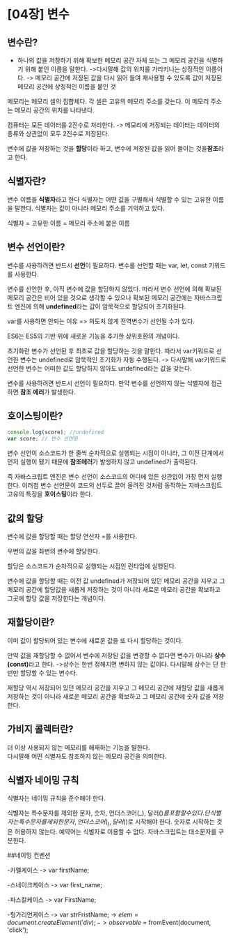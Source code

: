 # [04장] 변수

## 변수란?

- 하나의 값을 저장하기 위해 확보한 메모리 공간 자체 또는 그 메모리 공간을 식별하기 위해 붙인 이름을 말한다.
    ->다시말해 값의 위치를 가리키니는 상징적인 이름이다.
    -> 메모리 공간에 저장된 값을 다시 읽어 들여 재사용할 수 있도록 값이 저장된 메모리 공간에 상징적인 이름을 붙인 것

메모리는 메모리 셀의 집합체다.
각 셀은 고유의 메모리 주소를 갖는다.
이 메모리 주소는 메모리 공간의 위치를 나타낸다.

컴퓨터는 모든 데이터를 2진수로 처리한다.
-> 메모리에 저장되는 데이터는 데이터의 종류와 상관없이 모두 2진수로 저장된다.

변수에 값을 저장하는 것을 <b>할당</b>이라 하고, 변수에 저장된 값을 읽어 들이는 것을<b>참조</b>라고 한다.

## 식별자란?

변수 이름을 <b>식별자</b>라고 한다 식별자는 어떤 값을 구별해서 식별할 수 있는 고유한 이름을 말한다.
식별자는 값이 아니라 메모리 주소를 기억하고 있다.

식별자 = 고유한 이름 = 메모리 주소에 붙은 이름

## 변수 선언이란?

변수를 사용하려면 반드시 <b>선언</b>이 필요하다. 변수를 선언할 때는 var, let, const 키워드를 사용한다.

변수를 선언한 후, 아직 변수에 값을 할당하지 않았다. 따라서 변수 선언에 의해 확보된 메모리 공간은 비어 있을 것으로 생각할 수 있으나 확보된 메모리 공간에는 자바스크립트 엔진에 의해 <b>undefined</b>라는 값이 암묵적으로 할당되어 초기화된다.

var를 사용하면 안되는 이유 => 의도치 않게 전역변수가 선언될 수가 있다.

ES6는 ES5의 기반 위에 새로운 기능을 추가한 상위호환의 개념이다.

초기화란 변수가 선언된 후 최초로 값을 할당하는 것을 말한다. 따라서 var키워드로 선언한 변수는 undefined로 암묵적인 초기화가 자동 수행된다. 
 -> 다시말해 var키워드로 선언한 변수는 어떠한 값도 할당하지 않아도 undefined라는 값을 갖는다.

변수를 사용하려면 반드시 선언이 필요하다. 만약 변수를 선언하지 않는 식별자에 접근하면 <b>참조 에러</b>가 발생한다.

## 호이스팅이란?

 ```jsx
 console.log(score); //undefined
 var score; // 변수 선언문
 ````
 변수 선언이 소스코드가 한 줄씩 순차적으로 실행되는 시점이 아니라, 그 이전 단계에서 먼저 실행이 됐기 때문에 <b>참조에러</b>가 발생하지 않고 undefined가 출력된다.

 즉 자바스크립트 엔진은 변수 선언이 소스코드의 어디에 있든 상관없이 가장 먼저 실행한다.
 이러첨 변수 선언문이 코드의 선두로 끌어 올려진 것처럼 동작하는 자바스크립트 고유의 특징을 <b>호이스팅</b>이라 한다.


## 값의 할당

변수에 값을 할당할 때는 할당 연산자 =를 사용한다.

우변의 값을 좌변의 변수에 할당한다.

할당은 소스코드가 순차적으로 실행되는 시점인 런타임에 실행된다.

변수에 값을 할당할 때는 이전 값 undefined가 저장되어 있던 메모리 공간을 지우고 그 메모리 공간에 할당값을 새롭게 저장하는 것이 아니라 새로운 메모리 공간을 확보하고 그곳에 할당 값을 저장한다는 개념이다.

## 재할당이란? 

이미 값이 할당되어 있는 변수에 새로운 값을 또 다시 할당하는 것이다.

만약 값을 재할당할 수 없어서 변수에 저장된 값을 변경할 수 없다면 변수가 아니라 <b>상수(const)</b>라고 한다.
->상수는 한번 정해지면 변하지 않는 값이다. 다시말해 상수는 단 한번만 할당할 수 있는 변수다.

재할당 역시 저장되어 있던 메모리 공간을 지우고 그 메모리 공간에 재할당 값을 새롭게 저장하는 것이 아니라 새로운 메모리 공간을 확보하고 그 메모리 공간에 숫자 값을 저장한다.

## 가비지 콜렉터란?
더 이상 사용되지 않는 메모리를 해재하는 기능을 말한다.<br>
다시말해 어떤 식별자도 참조하지 않는 메모리 공간을 의미한다.

## 식별자 네이밍 규칙
식별자는 네이밍 규칙을 준수해야 한다.

식별자는 특수문자를 제외한 문자, 숫자, 언더스코어(_), 달러($)를 포함할 수 있다.
단 식별자는 특수문자를 제외한 문자, 언더스코어(_),달러($)로 시작해야 한다.
숫자로 시작하는 것은 허용하지 않는다.
예약어는 식별자로 이용할 수 없다.
자바스크립트는 대소문자를 구분한다.

##네이밍 컨벤션

-카멜케이스
-> var firstName; 

-스네이크케이스
-> var first_name; 

-파스칼케이스
-> var FirstName;

-헝가리언케이스
-> var strFristName;
-> $elem = document.createElement('div);
-> observable$ = fromEvent(document, 'click');




























